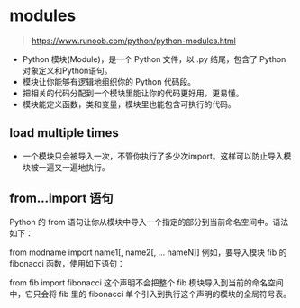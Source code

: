 # modules
> https://www.runoob.com/python/python-modules.html


- Python 模块(Module)，是一个 Python 文件，以 .py 结尾，包含了 Python 对象定义和Python语句。
- 模块让你能够有逻辑地组织你的 Python 代码段。
- 把相关的代码分配到一个模块里能让你的代码更好用，更易懂。
- 模块能定义函数，类和变量，模块里也能包含可执行的代码。

## load multiple times
- 一个模块只会被导入一次，不管你执行了多少次import。这样可以防止导入模块被一遍又一遍地执行。

## from…import 语句
Python 的 from 语句让你从模块中导入一个指定的部分到当前命名空间中。语法如下：

from modname import name1[, name2[, ... nameN]]
例如，要导入模块 fib 的 fibonacci 函数，使用如下语句：

from fib import fibonacci
这个声明不会把整个 fib 模块导入到当前的命名空间中，它只会将 fib 里的 fibonacci 单个引入到执行这个声明的模块的全局符号表。


